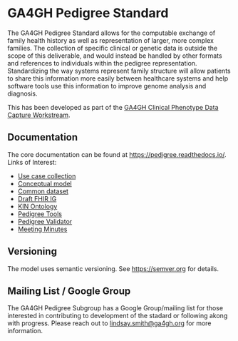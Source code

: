 # GA4GH Pedigree Standard

The GA4GH Pedigree Standard allows for the computable exchange of family health history as well as representation of larger, more complex families. The collection of specific clinical or genetic data is outside the scope of this deliverable, and would instead be handled by other formats and references to individuals within the pedigree representation. Standardizing the way systems represent family structure will allow patients to share this information more easily between healthcare systems and help software tools use this information to improve genome analysis and diagnosis.

This has been developed as part of the [GA4GH Clinical Phenotype Data Capture Workstream](https://ga4gh-cp.github.io/).

## Documentation
The core documentation can be found at https://pedigree.readthedocs.io/.
Links of Interest:
- [Use case collection](https://docs.google.com/document/d/1i__95wmm3EpVytRD2gngFAXPhUajK2knWOtuHT9r8W8/edit#)
- [Conceptual model](https://github.com/GA4GH-Pedigree-Standard/pedigree/blob/master/model.md)
- [Common dataset](https://docs.google.com/document/d/1GQRd5jeZeB5qhHclLZxDe6kPD173bXWGYlTsmCbTeuI/edit?usp=sharing)
- [Draft FHIR IG](https://github.com/GA4GH-Pedigree-Standard/pedigree-fhir-ig)
- [KIN Ontology](https://github.com/GA4GH-Pedigree-Standard/family_history_terminology)
- [Pedigree Tools](https://github.com/GA4GH-Pedigree-Standard/pedigree-tools)
- [Pedigree Validator](https://github.com/GA4GH-Pedigree-Standard/pedigree-validator)
- [Meeting Minutes](https://docs.google.com/document/d/12gw2BBIPVaWxUNQx2qiVVIt7W0zVOHON_2Ts9yc9fWY/edit?usp=sharing)

## Versioning
The model uses semantic versioning. See https://semver.org for details.

## Mailing List / Google Group
The GA4GH Pedigree Subgroup has a Google Group/mailing list for those interested in contributing to development of the stadard or following akong with progress. Please reach out to lindsay.smith@ga4gh.org for more information.
